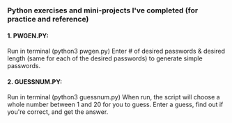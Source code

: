 ### Python exercises and mini-projects I've completed (for practice and reference)

####  1. PWGEN.PY:
Run in terminal (python3 pwgen.py)
Enter # of desired passwords & desired length (same for each of the desired passwords) to generate simple passwords.

#### 2. GUESSNUM.PY:
Run in terminal (python3 guessnum.py)
When run, the script will choose a whole number between 1 and 20 for you to guess. Enter a guess, find out if you're correct, and get the answer.
